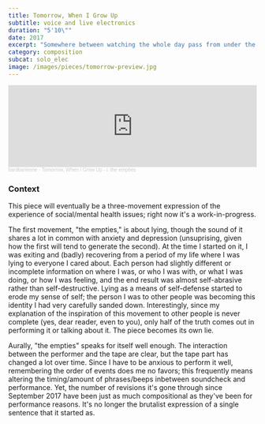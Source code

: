 ```yaml
---
title: Tomorrow, When I Grow Up
subtitle: voice and live electronics
duration: "5'10\""
date: 2017
excerpt: "Somewhere between watching the whole day pass from under the covers, the future a thing that spits the pause button out of my throat; between rich dreams that I am wading through, gripping whole handfuls, watching them pour between my fingers, a few pocked pearls rolled by my burning palms; between the steps that push me forward, and backward, and forward again, progress built with footsteps built with words that walk their plosives and fricatives and sibilance, delicately, over the steps of the tips of my teeth."
category: composition
subcat: solo_elec
image: /images/pieces/tomorrow-preview.jpg
---
```


<iframe width="100%" height="166" scrolling="no" frameborder="no" allow="autoplay" src="https://w.soundcloud.com/player/?url=https%3A//api.soundcloud.com/tracks/426273273&color=ff5500"></iframe><div style="font-size: 10px; color: #cccccc;line-break: anywhere;word-break: normal;overflow: hidden;white-space: nowrap;text-overflow: ellipsis; font-family: Interstate,Lucida Grande,Lucida Sans Unicode,Lucida Sans,Garuda,Verdana,Tahoma,sans-serif;font-weight: 100;"><a href="https://soundcloud.com/bardbarienne" title="bardbarienne" target="_blank" style="color: #cccccc; text-decoration: none;">bardbarienne</a> · <a href="https://soundcloud.com/bardbarienne/tomorrow-empties" title="Tomorrow, When I Grow Up - i. the empties" target="_blank" style="color: #cccccc; text-decoration: none;">Tomorrow, When I Grow Up - i. the empties</a></div>

### Context

This piece will eventually be a three-movement expression of the experience of social/mental health issues; right now it's a work-in-progress.

The first movement, "the empties," is about lying, though the sound of it shares a lot in common with anxiety and depression (unsuprising, given how the first will tend to generate the second). At the time I started on it, I was exiting and (badly) recovering from a period of my life where I was lying to everyone I cared about. Each person had slightly different or incomplete information on where I was, or who I was with, or what I was doing, or how I was feeling, and the end result was almost self-abrasive rather than self-destructive. Lying as a means of self-defense started to erode my sense of self; the person I was to other people was becoming this identity I had very carefully sanded down. Interestingly, since my explanation of the inspiration of this movement to other people is never complete (yes, dear reader, even to you), only half of the truth comes out in performing it or talking about it. The piece becomes its own lie.

Aurally, "the empties" speaks for itself well enough. The interaction between the performer and the tape are clear, but the tape part has changed a lot over time. Since I have to be anxious to perform it well, remembering the order of events does me no favors; this frequently means altering the timing/amount of phrases/beeps inbetween soundcheck and performance. Yet, the number of revisions it's gone through since September 2017 have been just as much compositional as they've been for performance reasons. It's no longer the brutalist expression of a single sentence that it started as.